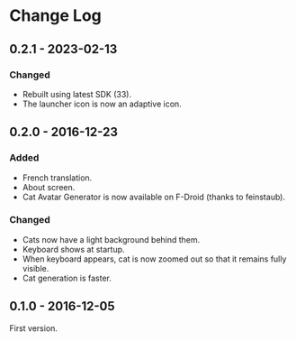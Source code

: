 # Change Log

## 0.2.1 - 2023-02-13

### Changed
- Rebuilt using latest SDK (33).
- The launcher icon is now an adaptive icon.

## 0.2.0 - 2016-12-23

### Added
- French translation.
- About screen.
- Cat Avatar Generator is now available on F-Droid (thanks to feinstaub).

### Changed
- Cats now have a light background behind them.
- Keyboard shows at startup.
- When keyboard appears, cat is now zoomed out so that it remains fully visible.
- Cat generation is faster.

## 0.1.0 - 2016-12-05

First version.
